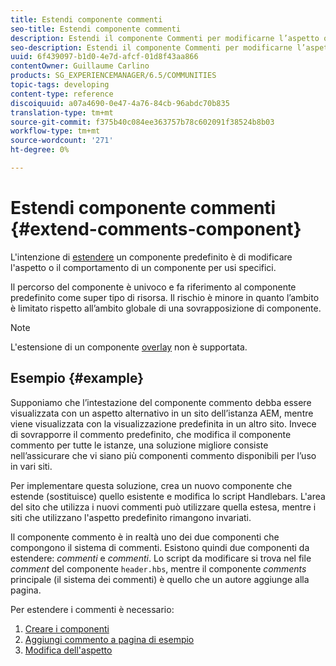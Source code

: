 ```yaml
---
title: Estendi componente commenti
seo-title: Estendi componente commenti
description: Estendi il componente Commenti per modificarne l’aspetto o il comportamento per usi specifici
seo-description: Estendi il componente Commenti per modificarne l’aspetto o il comportamento per usi specifici
uuid: 6f439097-b1d0-4e7d-afcf-01d8f43aa866
contentOwner: Guillaume Carlino
products: SG_EXPERIENCEMANAGER/6.5/COMMUNITIES
topic-tags: developing
content-type: reference
discoiquuid: a07a4690-0e47-4a76-84cb-96abdc70b835
translation-type: tm+mt
source-git-commit: f375b40c084ee363757b78c602091f38524b8b03
workflow-type: tm+mt
source-wordcount: '271'
ht-degree: 0%

---
```



# Estendi componente commenti {#extend-comments-component}

L&#39;intenzione di [estendere](client-customize.md#extensions) un componente predefinito è di modificare l&#39;aspetto o il comportamento di un componente per usi specifici.

Il percorso del componente è univoco e fa riferimento al componente predefinito come super tipo di risorsa. Il rischio è minore in quanto l’ambito è limitato rispetto all’ambito globale di una sovrapposizione di componente.

>[!NOTE]
>
>L&#39;estensione di un componente [overlay](client-customize.md#overlays) non è supportata.

## Esempio {#example}

Supponiamo che l’intestazione del componente commento debba essere visualizzata con un aspetto alternativo in un sito dell’istanza AEM, mentre viene visualizzata con la visualizzazione predefinita in un altro sito. Invece di sovrapporre il commento predefinito, che modifica il componente commento per tutte le istanze, una soluzione migliore consiste nell’assicurare che vi siano più componenti commento disponibili per l’uso in vari siti.

Per implementare questa soluzione, crea un nuovo componente che estende (sostituisce) quello esistente e modifica lo script Handlebars. L&#39;area del sito che utilizza i nuovi commenti può utilizzare quella estesa, mentre i siti che utilizzano l&#39;aspetto predefinito rimangono invariati.

Il componente commento è in realtà uno dei due componenti che compongono il sistema di commenti. Esistono quindi due componenti da estendere: *commenti* e *commenti*. Lo script da modificare si trova nel file *comment* del componente `header.hbs`, mentre il componente *comments* principale (il sistema dei commenti) è quello che un autore aggiunge alla pagina.

Per estendere i commenti è necessario:

1. [Creare i componenti](extend-create-components.md)
1. [Aggiungi commento a pagina di esempio](extend-sample-page.md)
1. [Modifica dell&#39;aspetto](extend-alter-appearance.md)

